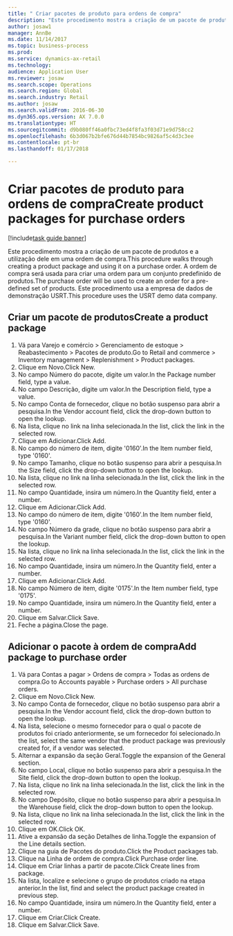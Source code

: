 ```yaml
--- 
title: " Criar pacotes de produto para ordens de compra"
description: "Este procedimento mostra a criação de um pacote de produtos e a utilização dele em uma ordem de compra."
author: josaw1
manager: AnnBe
ms.date: 11/14/2017
ms.topic: business-process
ms.prod: 
ms.service: dynamics-ax-retail
ms.technology: 
audience: Application User
ms.reviewer: josaw
ms.search.scope: Operations
ms.search.region: Global
ms.search.industry: Retail
ms.author: josaw
ms.search.validFrom: 2016-06-30
ms.dyn365.ops.version: AX 7.0.0
ms.translationtype: HT
ms.sourcegitcommit: d9b080ff46a0fbc73ed4f8fa3f03d71e9d758cc2
ms.openlocfilehash: 6b3d067b2bfe676d44b7854bc9826af5c4d3c3ee
ms.contentlocale: pt-br
ms.lasthandoff: 01/17/2018

---
```

# <a name="create-product-packages-for-purchase-orders"></a><span data-ttu-id="769b1-103"> Criar pacotes de produto para ordens de compra</span><span class="sxs-lookup"><span data-stu-id="769b1-103">Create product packages for purchase orders</span></span>

[!include[task guide banner](../includes/task-guide-banner.md)]

<span data-ttu-id="769b1-104">Este procedimento mostra a criação de um pacote de produtos e a utilização dele em uma ordem de compra.</span><span class="sxs-lookup"><span data-stu-id="769b1-104">This procedure walks through creating a product package and using it on a purchase order.</span></span> <span data-ttu-id="769b1-105">A ordem de compra será usada para criar uma ordem para um conjunto predefinido de produtos.</span><span class="sxs-lookup"><span data-stu-id="769b1-105">The purchase order will be used to create an order for a pre-defined set of products.</span></span> <span data-ttu-id="769b1-106">Este procedimento usa a empresa de dados de demonstração USRT.</span><span class="sxs-lookup"><span data-stu-id="769b1-106">This procedure uses the USRT demo data company.</span></span>


## <a name="create-a-product-package"></a><span data-ttu-id="769b1-107">Criar um pacote de produtos</span><span class="sxs-lookup"><span data-stu-id="769b1-107">Create a product package</span></span>
1. <span data-ttu-id="769b1-108">Vá para Varejo e comércio > Gerenciamento de estoque > Reabastecimento > Pacotes de produto.</span><span class="sxs-lookup"><span data-stu-id="769b1-108">Go to Retail and commerce > Inventory management > Replenishment > Product packages.</span></span>
2. <span data-ttu-id="769b1-109">Clique em Novo.</span><span class="sxs-lookup"><span data-stu-id="769b1-109">Click New.</span></span>
3. <span data-ttu-id="769b1-110">No campo Número do pacote, digite um valor.</span><span class="sxs-lookup"><span data-stu-id="769b1-110">In the Package number field, type a value.</span></span>
4. <span data-ttu-id="769b1-111">No campo Descrição, digite um valor.</span><span class="sxs-lookup"><span data-stu-id="769b1-111">In the Description field, type a value.</span></span>
5. <span data-ttu-id="769b1-112">No campo Conta de fornecedor, clique no botão suspenso para abrir a pesquisa.</span><span class="sxs-lookup"><span data-stu-id="769b1-112">In the Vendor account field, click the drop-down button to open the lookup.</span></span>
6. <span data-ttu-id="769b1-113">Na lista, clique no link na linha selecionada.</span><span class="sxs-lookup"><span data-stu-id="769b1-113">In the list, click the link in the selected row.</span></span>
7. <span data-ttu-id="769b1-114">Clique em Adicionar.</span><span class="sxs-lookup"><span data-stu-id="769b1-114">Click Add.</span></span>
8. <span data-ttu-id="769b1-115">No campo do número de item, digite '0160'.</span><span class="sxs-lookup"><span data-stu-id="769b1-115">In the Item number field, type '0160'.</span></span>
9. <span data-ttu-id="769b1-116">No campo Tamanho, clique no botão suspenso para abrir a pesquisa.</span><span class="sxs-lookup"><span data-stu-id="769b1-116">In the Size field, click the drop-down button to open the lookup.</span></span>
10. <span data-ttu-id="769b1-117">Na lista, clique no link na linha selecionada.</span><span class="sxs-lookup"><span data-stu-id="769b1-117">In the list, click the link in the selected row.</span></span>
11. <span data-ttu-id="769b1-118">No campo Quantidade, insira um número.</span><span class="sxs-lookup"><span data-stu-id="769b1-118">In the Quantity field, enter a number.</span></span>
12. <span data-ttu-id="769b1-119">Clique em Adicionar.</span><span class="sxs-lookup"><span data-stu-id="769b1-119">Click Add.</span></span>
13. <span data-ttu-id="769b1-120">No campo do número de item, digite '0160'.</span><span class="sxs-lookup"><span data-stu-id="769b1-120">In the Item number field, type '0160'.</span></span>
14. <span data-ttu-id="769b1-121">No campo Número da grade, clique no botão suspenso para abrir a pesquisa.</span><span class="sxs-lookup"><span data-stu-id="769b1-121">In the Variant number field, click the drop-down button to open the lookup.</span></span>
15. <span data-ttu-id="769b1-122">Na lista, clique no link na linha selecionada.</span><span class="sxs-lookup"><span data-stu-id="769b1-122">In the list, click the link in the selected row.</span></span>
16. <span data-ttu-id="769b1-123">No campo Quantidade, insira um número.</span><span class="sxs-lookup"><span data-stu-id="769b1-123">In the Quantity field, enter a number.</span></span>
17. <span data-ttu-id="769b1-124">Clique em Adicionar.</span><span class="sxs-lookup"><span data-stu-id="769b1-124">Click Add.</span></span>
18. <span data-ttu-id="769b1-125">No campo Número de item, digite '0175'.</span><span class="sxs-lookup"><span data-stu-id="769b1-125">In the Item number field, type '0175'.</span></span>
19. <span data-ttu-id="769b1-126">No campo Quantidade, insira um número.</span><span class="sxs-lookup"><span data-stu-id="769b1-126">In the Quantity field, enter a number.</span></span>
20. <span data-ttu-id="769b1-127">Clique em Salvar.</span><span class="sxs-lookup"><span data-stu-id="769b1-127">Click Save.</span></span>
21. <span data-ttu-id="769b1-128">Feche a página.</span><span class="sxs-lookup"><span data-stu-id="769b1-128">Close the page.</span></span>

## <a name="add-package-to-purchase-order"></a><span data-ttu-id="769b1-129">Adicionar o pacote à ordem de compra</span><span class="sxs-lookup"><span data-stu-id="769b1-129">Add package to purchase order</span></span>
1. <span data-ttu-id="769b1-130">Vá para Contas a pagar > Ordens de compra > Todas as ordens de compra.</span><span class="sxs-lookup"><span data-stu-id="769b1-130">Go to Accounts payable > Purchase orders > All purchase orders.</span></span>
2. <span data-ttu-id="769b1-131">Clique em Novo.</span><span class="sxs-lookup"><span data-stu-id="769b1-131">Click New.</span></span>
3. <span data-ttu-id="769b1-132">No campo Conta de fornecedor, clique no botão suspenso para abrir a pesquisa.</span><span class="sxs-lookup"><span data-stu-id="769b1-132">In the Vendor account field, click the drop-down button to open the lookup.</span></span>
4. <span data-ttu-id="769b1-133">Na lista, selecione o mesmo fornecedor para o qual o pacote de produtos foi criado anteriormente, se um fornecedor foi selecionado.</span><span class="sxs-lookup"><span data-stu-id="769b1-133">In the list, select the same vendor that the product package was previously created for, if a vendor was selected.</span></span>
5. <span data-ttu-id="769b1-134">Alternar a expansão da seção Geral.</span><span class="sxs-lookup"><span data-stu-id="769b1-134">Toggle the expansion of the General section.</span></span>
6. <span data-ttu-id="769b1-135">No campo Local, clique no botão suspenso para abrir a pesquisa.</span><span class="sxs-lookup"><span data-stu-id="769b1-135">In the Site field, click the drop-down button to open the lookup.</span></span>
7. <span data-ttu-id="769b1-136">Na lista, clique no link na linha selecionada.</span><span class="sxs-lookup"><span data-stu-id="769b1-136">In the list, click the link in the selected row.</span></span>
8. <span data-ttu-id="769b1-137">No campo Depósito, clique no botão suspenso para abrir a pesquisa.</span><span class="sxs-lookup"><span data-stu-id="769b1-137">In the Warehouse field, click the drop-down button to open the lookup.</span></span>
9. <span data-ttu-id="769b1-138">Na lista, clique no link na linha selecionada.</span><span class="sxs-lookup"><span data-stu-id="769b1-138">In the list, click the link in the selected row.</span></span>
10. <span data-ttu-id="769b1-139">Clique em OK.</span><span class="sxs-lookup"><span data-stu-id="769b1-139">Click OK.</span></span>
11. <span data-ttu-id="769b1-140">Ative a expansão da seção Detalhes de linha.</span><span class="sxs-lookup"><span data-stu-id="769b1-140">Toggle the expansion of the Line details section.</span></span>
12. <span data-ttu-id="769b1-141">Clique na guia de Pacotes do produto.</span><span class="sxs-lookup"><span data-stu-id="769b1-141">Click the Product packages tab.</span></span>
13. <span data-ttu-id="769b1-142">Clique na Linha de ordem de compra.</span><span class="sxs-lookup"><span data-stu-id="769b1-142">Click Purchase order line.</span></span>
14. <span data-ttu-id="769b1-143">Clique em Criar linhas a partir de pacote.</span><span class="sxs-lookup"><span data-stu-id="769b1-143">Click Create lines from package.</span></span>
15. <span data-ttu-id="769b1-144">Na lista, localize e selecione o grupo de produtos criado na etapa anterior.</span><span class="sxs-lookup"><span data-stu-id="769b1-144">In the list, find and select the product package created in previous step.</span></span>
16. <span data-ttu-id="769b1-145">No campo Quantidade, insira um número.</span><span class="sxs-lookup"><span data-stu-id="769b1-145">In the Quantity field, enter a number.</span></span>
17. <span data-ttu-id="769b1-146">Clique em Criar.</span><span class="sxs-lookup"><span data-stu-id="769b1-146">Click Create.</span></span>
18. <span data-ttu-id="769b1-147">Clique em Salvar.</span><span class="sxs-lookup"><span data-stu-id="769b1-147">Click Save.</span></span>


